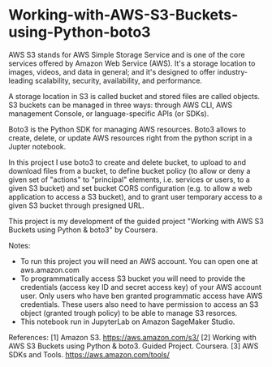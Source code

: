 # Working-with-AWS-S3-Buckets-using-Python-boto3

AWS S3 stands for AWS Simple Storage Service and is one of the core services offered by Amazon Web Service (AWS). It's a storage location to images, videos, and data in general; and it's designed to offer industry-leading scalability, security, availability, and performance.

A storage location in S3 is called bucket and stored files are called objects. S3 buckets can be managed in three ways: through AWS CLI, AWS management Console, or language-specific APIs (or SDKs).

Boto3 is the Python SDK for managing AWS resources. Boto3 allows to create, delete, or update AWS resources right from the python script in a Jupter notebook.

In this project I use boto3 to create and delete bucket, to upload to and download files from a bucket, to define bucket policy (to allow or deny a given set of "actions" to "principal" elements, i.e. services or users, to a given S3 bucket) and set bucket CORS configuration (e.g. to allow a web application to access a S3 bucket), and to grant user temporary access to a given S3 bucket through presigned URL.

This project is my development of the guided project "Working with AWS S3 Buckets using Python & boto3" by Coursera.

Notes:
- To run this project you will need an AWS account. You can open one at aws.amazon.com
- To programmatically access S3 bucket you will need to provide the credentials (access key ID and secret access key) of your AWS account user. Only users who have ben granted programmatic access have AWS credentials. These users also need to have permission to access an S3 object (granted trough policy) to be able to manage S3 resorces.
- This notebook run in JupyterLab on Amazon SageMaker Studio.

References:
[1] Amazon S3. https://aws.amazon.com/s3/
[2] Working with AWS S3 Buckets using Python & boto3. Guided Project. Coursera.
[3] AWS SDKs and Tools. https://aws.amazon.com/tools/
